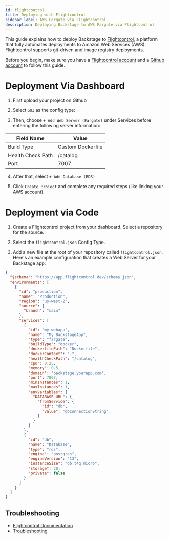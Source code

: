 ```yaml
---
id: flightcontrol
title: Deploying with Flightcontrol
sidebar_label: AWS Fargate via Flightcontrol
description: Deploying Backstage to AWS Fargate via Flightcontrol
---
```


This guide explains how to deploy Backstage to [Flightcontrol](https://www.flightcontrol.dev?ref=backstage), a platform that fully automates deployments to Amazon Web Services (AWS). Flightcontrol supports git-driven and image registry deployments.

Before you begin, make sure you have a [Flightcontrol account](https://app.flightcontrol.dev/signup?ref=backstage) and a [Github account](https://github.com/login) to follow this guide.

# Deployment Via Dashboard

1. First upload your project on Github

2. Select `GUI` as the config type:

3. Then, choose `+ Add Web Server (Fargate)` under Services before entering the following server information:

| Field Name        | Value             |
| ----------------- | ----------------- |
| Build Type        | Custom Dockerfile |
| Health Check Path | /catalog          |
| Port              | 7007              |

4. After that, select `+ Add Database (RDS)`

5. Click `Create Project` and complete any required steps (like linking your AWS account).

# Deployment via Code

1. Create a Flightcontrol project from your dashboard. Select a repository for the source.

2. Select the `flightcontrol.json` Config Type.

3. Add a new file at the root of your repository called `flightcontrol.json`. Here's an example configuration that creates a Web Server for your Backstage app:

```json filename="flightcontrol.json"
{
  "$schema": "https://app.flightcontrol.dev/schema.json",
  "environments": [
    {
      "id": "production",
      "name": "Production",
      "region": "us-west-2",
      "source": {
        "branch": "main"
      },
      "services": [
        {
          "id": "my-webapp",
          "name": "My BackstageApp",
          "type": "fargate",
          "buildType": "docker",
          "dockerfilePath": "Dockerfile",
          "dockerContext": ".",
          "healthCheckPath": "/catalog",
          "cpu": 0.25,
          "memory": 0.5,
          "domain": "backstage.yourapp.com",
          "port": 7007,
          "minInstances": 1,
          "maxInstances": 1,
          "envVariables": {
            "DATABASE_URL": {
              "fromService": {
                "id": "db",
                "value": "dbConnectionString"
              }
            }
          }
        },
        {
          "id": "db",
          "name": "Database",
          "type": "rds",
          "engine": "postgres",
          "engineVersion": "13",
          "instanceSize": "db.t4g.micro",
          "storage": 20,
          "private": false
        }
      ]
    }
  ]
}
```

## Troubleshooting

- [Flightcontrol Documentation](https://www.flightcontrol.dev/docs?ref=backstage)
- [Troubleshooting](https://www.flightcontrol.dev/docs/troubleshooting?ref=backstage)

